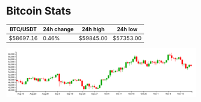 # Bitcoin Stats

BTC/USDT|24h change|24h high|24h low|
|---|---|---|---|
|$58697.16|0.46%|$59845.00|$57353.00|

<img src="./chart.svg">
